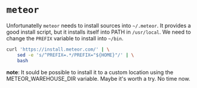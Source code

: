 # `meteor` #

Unfortunatelly `meteor` needs to install sources into `~/.meteor`.
It provides a good install script,
but it installs itself into PATH in `/usr/local`.
We need to change the `PREFIX` variable to install into `~/bin`.

```bash
curl 'https://install.meteor.com/' | \
    sed -e 's/^PREFIX=.*/PREFIX="${HOME}"/' | \
    bash
```

**note**: It sould be possible to install it to a custom location
using the METEOR_WAREHOUSE_DIR variable.
Maybe it's worth a try.
No time now.
